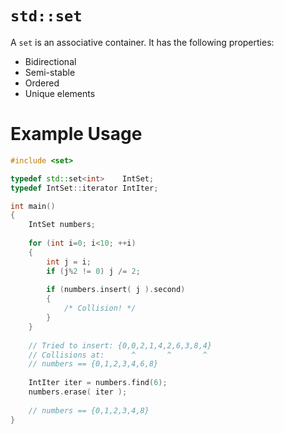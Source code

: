 # `std::set`

A `set` is an associative container. It has the following properties:

- Bidirectional
- Semi-stable
- Ordered
- Unique elements

# Example Usage

```C++
#include <set>

typedef std::set<int>    IntSet;
typedef IntSet::iterator IntIter;

int main()
{
	IntSet numbers;
	
	for (int i=0; i<10; ++i)
	{
		int j = i;
		if (j%2 != 0) j /= 2;
		
		if (numbers.insert( j ).second)
		{
			/* Collision! */
		}
	}
	
	// Tried to insert: {0,0,2,1,4,2,6,3,8,4}
	// Collisions at:      ^       ^       ^
	// numbers == {0,1,2,3,4,6,8}
	
	IntIter iter = numbers.find(6);
	numbers.erase( iter );
	
	// numbers == {0,1,2,3,4,8}
}
```
